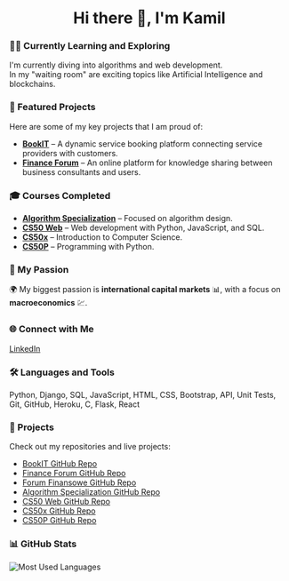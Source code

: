 <h1 align="center">Hi there 👋, I'm Kamil</h1>

### 👨‍💻 Currently Learning and Exploring
I'm currently diving into algorithms and web development.  
In my "waiting room" are exciting topics like Artificial Intelligence and blockchains.

### 💼 Featured Projects
Here are some of my key projects that I am proud of:
- **[BookIT](https://www.easybookitonline.com/)** – A dynamic service booking platform connecting service providers with customers.
- **[Finance Forum](https://www.expertbizforum.com/)** – An online platform for knowledge sharing between business consultants and users.

### 🎓 Courses Completed
- **[Algorithm Specialization](https://github.com/kamilkk00/Stanford_Algorithms)** – Focused on algorithm design.
- **[CS50 Web](https://github.com/kamilkk00/CS50/tree/main/CS50_Web)** – Web development with Python, JavaScript, and SQL.
- **[CS50x](https://github.com/kamilkk00/CS50/tree/main/CS50x)** – Introduction to Computer Science.
- **[CS50P](https://github.com/kamilkk00/CS50/tree/main/CS50_Python)** – Programming with Python.

### 🚀 My Passion
🌍 My biggest passion is **international capital markets** 📊, with a focus on **macroeconomics** 💹.

### 🌐 Connect with Me
[LinkedIn](https://www.linkedin.com/in/kamil-k%C4%99pka-885916199/)

### 🛠️ Languages and Tools
Python, Django, SQL, JavaScript, HTML, CSS, Bootstrap, API, Unit Tests, Git, GitHub, Heroku, C, Flask, React

### 📁 Projects
Check out my repositories and live projects:
- [BookIT GitHub Repo](https://github.com/kamilkk00/BookIT)
- [Finance Forum GitHub Repo](https://github.com/kamilkk00/Financial_Forum)
- [Forum Finansowe GitHub Repo](https://github.com/kamilkk00/Forum_Finansowe)
- [Algorithm Specialization GitHub Repo](https://github.com/kamilkk00/Stanford_Algorithms)
- [CS50 Web GitHub Repo](https://github.com/kamilkk00/CS50/tree/main/CS50_Web)
- [CS50x GitHub Repo](https://github.com/kamilkk00/CS50/tree/main/CS50x)
- [CS50P GitHub Repo](https://github.com/kamilkk00/CS50/tree/main/CS50_Python)

### 📊 GitHub Stats
![Most Used Languages](https://github-readme-stats.vercel.app/api/top-langs/?username=kamilkk00&layout=compact)
